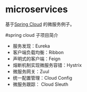 # microservices
基于[Spring Cloud](http://projects.spring.io/spring-cloud/) 的微服务例子。

#spring cloud 子项目简介
- 服务发现：Eureka
- 客户端负载均衡：Ribbon
- 声明式的客户端：Feign
- 熔断机制实现微服务容错：Hystrix
- 微服务网关：Zuul
- 统一配置管理：Cloud Config
- 微服务跟踪： Cloud Sleuth
